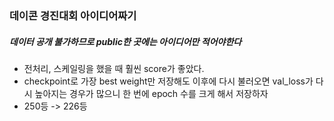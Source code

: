 ### 데이콘 경진대회 아이디어짜기
##### *데이터 공개 불가하므로 public한 곳에는 아이디어만 적어야한다*

- 전처리, 스케일링을 했을 때 훨씬 score가 좋았다.
- checkpoint로 가장 best weight만 저장해도 이후에 다시 불러오면 val_loss가 다시 높아지는 경우가 많으니 
한 번에 epoch 수를 크게 해서 저장하자
- 250등 -> 226등 
